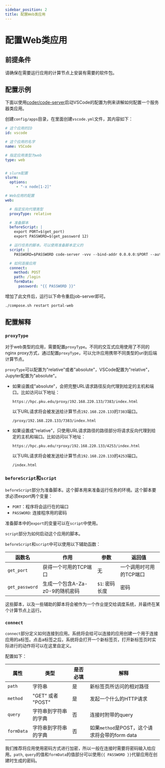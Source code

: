 ```yaml
---
sidebar_position: 2
title: 配置Web类应用
---
```


# 配置Web类应用

## 前提条件

请确保在需要运行应用的计算节点上安装有需要的软件包。

## 配置示例

下面以使用[coder/code-server](https://github.com/coder/code-server)启动VSCode的配置为例来讲解如何配置一个服务器类应用。

创建`config/apps`目录，在里面创建`vscode.yml`文件，其内容如下：

```yaml title="config/apps/vscode.yml"
# 这个应用的ID
id: vscode

# 这个应用的名字
name: VSCode

# 指定应用类型为web
type: web


# slurm配置
slurm:
  options:
     - "-x node[1-2]"

# Web应用的配置
web:

  # 指定反向代理类型
  proxyType: relative

  # 准备脚本
  beforeScript: |
    export PORT=$(get_port)
    export PASSWORD=$(get_password 12)

  # 运行任务的脚本。可以使用准备脚本定义的
  script: |
    PASSWORD=$PASSWORD code-server -vvv --bind-addr 0.0.0.0:$PORT --auth password

  # 如何连接应用
  connect:
    method: POST
    path: /login
    formData:
      password: "{{ PASSWORD }}"
```

增加了此文件后，运行以下命令重启job-server即可。

```bash
./compose.sh restart portal-web
```

## 配置解释

### `proxyType`

对于web类型的应用，需要配置`proxyType`。不同的交互式应用使用了不同的nginx proxy方式，通过配置`proxyType`，可以允许应用携带不同类型的uri到后端计算节点。

`proxyType`可以配置为"relative"或者"absolute"，VSCode配置为"relative"，Jupyter配置为"absolute"。

- 如果设置成"absolute"，会把完整URL请求路径反向代理到给定的主机和端口。比如访问以下地址：
  
      https://hpc.pku.edu/proxy/192.168.220.133/7383/index.html

  以下URL请求将会被发送给计算节点`192.168.220.133`的`7383`端口。

      /proxy/192.168.220.133/7383/index.html
  
- 如果设置成"relative"，只使用URL请求路径的路径部分将请求反向代理到给定的主机和端口。比如访问以下地址：
      
      https://hpc.pku.edu/rproxy/192.168.220.133/4253/index.html

  以下URL请求将会被发送给计算节点`192.168.220.133`的`4253`端口。

      /index.html


### `beforeScript`和`script`

`beforeScript`部分为准备脚本。这个脚本用来准备运行任务的环境。这个脚本要求必须export两个变量：

- `PORT`：程序将会运行在的端口
- `PASSWORD`: 连接程序用的密码

准备脚本中的`export`的变量可以在`script`中使用。

`script`部分为如何启动这个应用的脚本。

`beforeScript`和`script`中可以使用以下辅助函数：

| 函数名         | 作用                            | 参数           | 返回值                  |
| -------------- | ------------------------------- | -------------- | ----------------------- |
| `get_port`     | 获得一个可用的TCP端口           | 无             | 一个调用时可用的TCP端口 |
| `get_password` | 生成一个包含A-Za-z0-9的随机密码 | `$1`: 密码长度 | 密码                    |

这些脚本，以及一些辅助的脚本将会被作为一个作业提交给调度系统，并最终在某个计算节点上运行。

### `connect`

`connect`部分定义如何连接到应用。系统将会给可以连接的应用创建一个用于连接应用的a标签。点击a标签之后，系统将会打开一个新标签页，打开新标签页时实际进行的动作将可以在这里自定义。

配置如下：

| 属性       | 类型                 | 是否必填 | 解释                                          |
| ---------- | -------------------- | -------- | --------------------------------------------- |
| `path`     | 字符串               | 是       | 新标签页所访问的相对路径                      |
| `method`   | "GET" 或者 "POST"    | 是       | 发起一个什么的HTTP请求                        |
| `query`    | 字符串到字符串的字典 | 否       | 连接时附带的query                             |
| `formData` | 字符串到字符串的字典 | 否       | 如果`method`是POST，这个请求将会带的form data |


我们推荐将应用使用密码方式进行加密，所以一般在连接时需要将密码输入给应用。`path`, `query`的值和`formData`的值部分可以使用`{{ PASSWORD }}`代替应用在创建时生成的密码。


